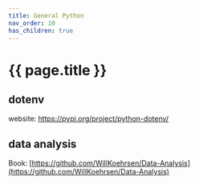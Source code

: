```yaml
---
title: General Python
nav_order: 10
has_children: true
---
```


# {{ page.title }}

## dotenv
website: https://pypi.org/project/python-dotenv/


## data analysis

Book: [https://github.com/WillKoehrsen/Data-Analysis](https://github.com/WillKoehrsen/Data-Analysis)
